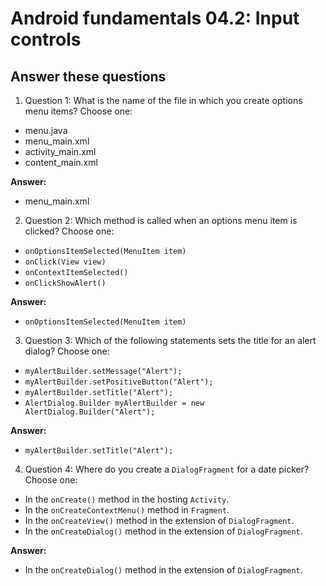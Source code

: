 Android fundamentals 04.2: Input controls
=======

Answer these questions
-----------

1. Question 1: What is the name of the file in which you create options menu items? Choose one:

* menu.java
* menu_main.xml
* activity_main.xml
* content_main.xml

**Answer:**
* menu_main.xml


2. Question 2: Which method is called when an options menu item is clicked? Choose one:

* `onOptionsItemSelected(MenuItem item)`
* `onClick(View view)`
* `onContextItemSelected()`
* `onClickShowAlert()`

**Answer:**
* `onOptionsItemSelected(MenuItem item)`


3. Question 3: Which of the following statements sets the title for an alert dialog? Choose one:

* `myAlertBuilder.setMessage("Alert");`
* `myAlertBuilder.setPositiveButton("Alert");`
* `myAlertBuilder.setTitle("Alert");`
* `AlertDialog.Builder myAlertBuilder = new AlertDialog.Builder("Alert");`

**Answer:**
* `myAlertBuilder.setTitle("Alert");`


4. Question 4: Where do you create a `DialogFragment` for a date picker? Choose one:

* In the `onCreate()` method in the hosting `Activity`.
* In the `onCreateContextMenu()` method in `Fragment`.
* In the `onCreateView()` method in the extension of `DialogFragment`.
* In the `onCreateDialog()` method in the extension of `DialogFragment`.

**Answer:**
* In the `onCreateDialog()` method in the extension of `DialogFragment`.
